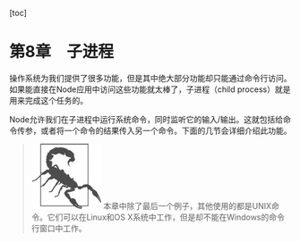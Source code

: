 [toc]

# 第8章　子进程

操作系统为我们提供了很多功能，但是其中绝大部分功能却只能通过命令行访问。如果能直接在Node应用中访问这些功能就太棒了，子进程（child process）就是用来完成这个任务的。

Node允许我们在子进程中运行系统命令，同时监听它的输入/输出。这就包括给命令传参，或者将一个命令的结果传入另一个命令。下面的几节会详细介绍此功能。

> <img class="my_markdown" src="./images/86.png" style="width:124px;  height: 117px; " width="12%"/>
> 本章中除了最后一个例子，其他使用的都是UNIX命令。它们可以在Linux和OS X系统中工作，但是却不能在Windows的命令行窗口中工作。

